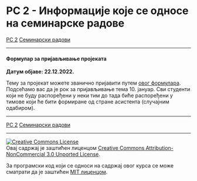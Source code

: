 # РС 2 - Информациjе које се односе на семинарске радове

[РС 2](../../README.md) [Семинарски радови](../README.md)

---

<!-- 
#### Одбране семинарских радова

**Датум објаве: 06.02.2022.**

Тимови који су спремни да бране семинарски рад у једном од испитних рокова треба да се благовремено (седам дана пре испита) мејлом јаве наставницима. За све неопходне додатне информације јавити се мејлом асистенту.


#### Формирање преосталих група

**Датум објаве: 04.01.2022.**

Послат је мејл колегама који нису распоређени у неки од пријављених тимова. Молимо да проверите електронске адресе са ваших старих Алас налога (са основних студија).

---  
-->


#### Формулар за пријављивање пројеката

**Датум објаве: 22.12.2022.**

Тему за пројекат можете званично пријавити путем [овог формулара](https://forms.gle/FyNsXdTcUvG7AAEz7). Подсећамо вас да је рок за пријављивање тема 10. јануар. Сви студенти који не буду распоређени у неки тим до тада биће распоређени у тимове који ће бити формиране од стране асистента (случајним одабиром).

---

[РС 2](../../README.md) [Семинарски радови](../README.md)

---

<a rel="license" href="http://creativecommons.org/licenses/by-nc/3.0/"><img alt="Creative Commons License" style="border-width:0" src="https://i.creativecommons.org/l/by-nc/3.0/88x31.png" /></a><br />Овај садржај је заштићен лиценцом <a rel="license" href="http://creativecommons.org/licenses/by-nc/3.0/">Creative Commons Attribution-NonCommercial 3.0 Unported License</a>.

За програмски код који се односи на садржај овог курса се може сматрати да је заштићен [MIT лиценцом](/LICENSE).
